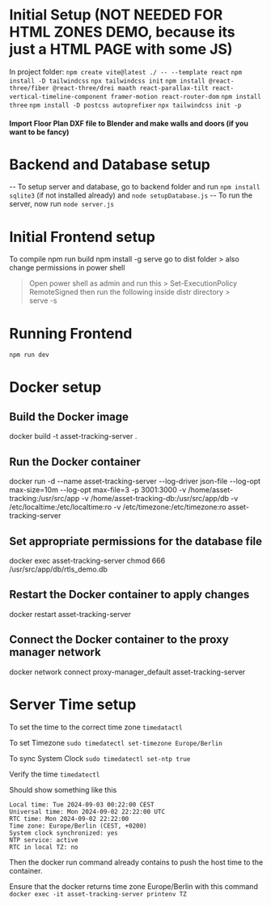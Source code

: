 # Initial Setup  (NOT NEEDED FOR HTML ZONES DEMO, because its just a HTML PAGE with some JS)

In project folder:
`npm create vite@latest ./ -- --template react`
`npm install -D tailwindcss`
`npx tailwindcss init`
`npm install @react-three/fiber @react-three/drei maath react-parallax-tilt react-vertical-timeline-component framer-motion react-router-dom`
`npm install three`
`npm install -D postcss autoprefixer`
`npx tailwindcss init -p`

#### Import Floor Plan DXF file to Blender and make walls and doors (if you want to be fancy)

# Backend and Database setup 

-- To setup server and database, go to backend folder and run `npm install sqlite3` (if not installed already) and `node setupDatabase.js`
-- To run the server, now run `node server.js`

# Initial Frontend setup

To compile 
npm run build
npm install -g serve
go to dist folder  > also change permissions in power shell 
> Open power shell as admin and run this > 
Set-ExecutionPolicy RemoteSigned
then run the following inside distr directory >  
serve -s 

# Running Frontend

`npm run dev`

# Docker setup
## Build the Docker image
docker build -t asset-tracking-server .

## Run the Docker container
docker run -d --name asset-tracking-server --log-driver json-file --log-opt max-size=10m --log-opt max-file=3 -p 3001:3000 -v /home/asset-tracking:/usr/src/app -v /home/asset-tracking-db:/usr/src/app/db -v /etc/localtime:/etc/localtime:ro -v /etc/timezone:/etc/timezone:ro asset-tracking-server


## Set appropriate permissions for the database file
docker exec asset-tracking-server chmod 666 /usr/src/app/db/rtls_demo.db

## Restart the Docker container to apply changes
docker restart asset-tracking-server

## Connect the Docker container to the proxy manager network
docker network connect proxy-manager_default asset-tracking-server

# Server Time setup 

To set the time to the correct time zone
`timedatactl` 

To set Timezone
`sudo timedatectl set-timezone Europe/Berlin`

To sync System Clock
`sudo timedatectl set-ntp true`

Verify the time
`timedatectl`

Should show something like this

```
Local time: Tue 2024-09-03 00:22:00 CEST
Universal time: Mon 2024-09-02 22:22:00 UTC
RTC time: Mon 2024-09-02 22:22:00
Time zone: Europe/Berlin (CEST, +0200)
System clock synchronized: yes
NTP service: active
RTC in local TZ: no
```

Then the docker run command already contains to push the host time to the container.

Ensure that the docker returns time zone Europe/Berlin with this command 
`docker exec -it asset-tracking-server printenv TZ`